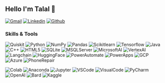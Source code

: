 ## Hello I'm Talal 👋

[![Gmail](https://img.shields.io/badge/TALAL03HUSSAIN-white?style=flat&logo=gmail&logoColor=red)](mailto:talal03hussain@gmail.com)
[![Linkedin](https://img.shields.io/badge/TalalHussain-white?style=flat&logo=linkedin&logoColor=blue)](https://www.linkedin.com/in/talal-hussain)
[![Github](https://img.shields.io/badge/Hussain0908-white?style=flat&logo=github&logoColor=black)](https://github.com/Hussain0908)

### Skills & Tools

![Quiskit](https://img.shields.io/badge/Qiskit-white?style=flat&logo=qiskit&logoColor=black)
![Python](https://img.shields.io/badge/Python-white?style=flat&logo=python)
![NumPy](https://img.shields.io/badge/NumPy-white?style=flat&logo=numpy&logoColor=blue)
![Pandas](https://img.shields.io/badge/Pandas-white?style=flat&logo=pandas&logoColor=darkblue)
![Scikitlearn](https://img.shields.io/badge/Sci_Kit_Learn-white?style=flat&logo=scikitlearn&logoColor=lightorange)
![Tensorflow](https://img.shields.io/badge/Tensorflow-white?style=flat&logo=tensorflow&logoColor=orange)
![Java](https://img.shields.io/badge/Java-white?style=flat&logo=Java)
![C++](https://img.shields.io/badge/C%2B%2B-white?style=flat&logo=C%2B%2B&logoColor=blue)
![HTML5](https://img.shields.io/badge/HTML5-white?style=flat&logo=html5)
![SQLite](https://img.shields.io/badge/SQLite-white?style=flat&logo=sqlite&logoColor=blue)
![MSQLServer](https://img.shields.io/badge/Microsoft_SQL_Server-white?style=flat&logo=microsoftsqlserver&logoColor=red)
![MicrosoftAI](https://img.shields.io/badge/Mircrosoft_AI_Copilot_%26_OpenAI-white?style=flat&logo=microsoft&logoColor=green)
![VertexAI](https://img.shields.io/badge/VertexAI-white?style=flat&logo=google&logoColor=blue)
![Langchain](https://img.shields.io/badge/LangChain-white?style=flat&logo=langchain)
![HuggingFace](https://img.shields.io/badge/HuggingFace-white?style=flat&logo=facepunch&logoColor=yellow)
![PowerAutomate](https://img.shields.io/badge/Power_Automate-white?style=flat&logo=powerautomate&logoColor=blue)
![PowerApps](https://img.shields.io/badge/PowerApps-white?style=flat&logo=powerapps&logoColor=purple)
![GCP](https://img.shields.io/badge/Google_Cloud-white?style=flat&logo=google%20cloud&logoColor=red)
![Azure](https://img.shields.io/badge/Microsoft_Azure-white?style=flat&logo=microsoftazure&logoColor=blue)
![PhoneRepair](https://img.shields.io/badge/3_Years_Phone_Repair-white?style=flat&logo=ifixit&logoColor=blue)

![Colab](https://img.shields.io/badge/Google_Colab-white?style=flat&logo=googlecolab&logoColor=Orange)
![Anaconda](https://img.shields.io/badge/Anaconda-white?style=flat&logo=anaconda&logoColor=green)
![Jupyter](https://img.shields.io/badge/Jupyter_Notebook-white?style=flat&logo=jupyter&logoColor=orange)
![VSCode](https://img.shields.io/badge/VSCode-white?style=flat&logo=visualstudiocode&logoColor=blue)
![VisualCode](https://img.shields.io/badge/Visual_Studio-white?style=flat&logo=visualstudio&logoColor=purple)
![PyCharm](https://img.shields.io/badge/PyCharm-white?style=flat&logo=pycharm&logoColor=black)
![OpenAI](https://img.shields.io/badge/OpenAI-white?style=flat&logo=openai&logoColor=black)
![Bard](https://img.shields.io/badge/Bard-white?style=flat&logo=googlebard&logoColor=%23C71585)
![Kaggle](https://img.shields.io/badge/Kaggle-white?style=flat&logo=kaggle&logoColor=lightblue)
